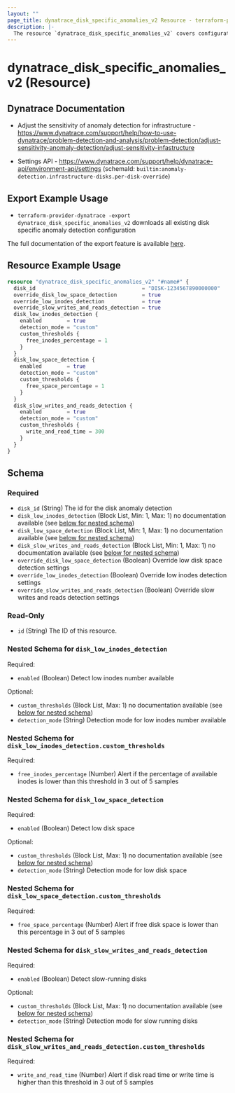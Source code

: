 ```yaml
---
layout: ""
page_title: dynatrace_disk_specific_anomalies_v2 Resource - terraform-provider-dynatrace"
description: |-
  The resource `dynatrace_disk_specific_anomalies_v2` covers configuration for disk specific anomaly detection
---
```


# dynatrace_disk_specific_anomalies_v2 (Resource)

## Dynatrace Documentation

- Adjust the sensitivity of anomaly detection for infrastructure - https://www.dynatrace.com/support/help/how-to-use-dynatrace/problem-detection-and-analysis/problem-detection/adjust-sensitivity-anomaly-detection/adjust-sensitivity-infastructure

- Settings API - https://www.dynatrace.com/support/help/dynatrace-api/environment-api/settings (schemaId: `builtin:anomaly-detection.infrastructure-disks.per-disk-override`)

## Export Example Usage

- `terraform-provider-dynatrace -export dynatrace_disk_specific_anomalies_v2` downloads all existing disk specific anomaly detection configuration

The full documentation of the export feature is available [here](https://registry.terraform.io/providers/dynatrace-oss/dynatrace/latest/docs/guides/export-v2).

## Resource Example Usage

```terraform
resource "dynatrace_disk_specific_anomalies_v2" "#name#" {
  disk_id                                  = "DISK-1234567890000000"
  override_disk_low_space_detection        = true
  override_low_inodes_detection            = true
  override_slow_writes_and_reads_detection = true
  disk_low_inodes_detection {
    enabled        = true
    detection_mode = "custom"
    custom_thresholds {
      free_inodes_percentage = 1
    }
  }
  disk_low_space_detection {
    enabled        = true
    detection_mode = "custom"
    custom_thresholds {
      free_space_percentage = 1
    }
  }
  disk_slow_writes_and_reads_detection {
    enabled        = true
    detection_mode = "custom"
    custom_thresholds {
      write_and_read_time = 300
    }
  }
}
```

<!-- schema generated by tfplugindocs -->
## Schema

### Required

- `disk_id` (String) The id for the disk anomaly detection
- `disk_low_inodes_detection` (Block List, Min: 1, Max: 1) no documentation available (see [below for nested schema](#nestedblock--disk_low_inodes_detection))
- `disk_low_space_detection` (Block List, Min: 1, Max: 1) no documentation available (see [below for nested schema](#nestedblock--disk_low_space_detection))
- `disk_slow_writes_and_reads_detection` (Block List, Min: 1, Max: 1) no documentation available (see [below for nested schema](#nestedblock--disk_slow_writes_and_reads_detection))
- `override_disk_low_space_detection` (Boolean) Override low disk space detection settings
- `override_low_inodes_detection` (Boolean) Override low inodes detection settings
- `override_slow_writes_and_reads_detection` (Boolean) Override slow writes and reads detection settings

### Read-Only

- `id` (String) The ID of this resource.

<a id="nestedblock--disk_low_inodes_detection"></a>
### Nested Schema for `disk_low_inodes_detection`

Required:

- `enabled` (Boolean) Detect low inodes number available

Optional:

- `custom_thresholds` (Block List, Max: 1) no documentation available (see [below for nested schema](#nestedblock--disk_low_inodes_detection--custom_thresholds))
- `detection_mode` (String) Detection mode for low inodes number available

<a id="nestedblock--disk_low_inodes_detection--custom_thresholds"></a>
### Nested Schema for `disk_low_inodes_detection.custom_thresholds`

Required:

- `free_inodes_percentage` (Number) Alert if the percentage of available inodes is lower than this threshold in 3 out of 5 samples



<a id="nestedblock--disk_low_space_detection"></a>
### Nested Schema for `disk_low_space_detection`

Required:

- `enabled` (Boolean) Detect low disk space

Optional:

- `custom_thresholds` (Block List, Max: 1) no documentation available (see [below for nested schema](#nestedblock--disk_low_space_detection--custom_thresholds))
- `detection_mode` (String) Detection mode for low disk space

<a id="nestedblock--disk_low_space_detection--custom_thresholds"></a>
### Nested Schema for `disk_low_space_detection.custom_thresholds`

Required:

- `free_space_percentage` (Number) Alert if free disk space is lower than this percentage in 3 out of 5 samples



<a id="nestedblock--disk_slow_writes_and_reads_detection"></a>
### Nested Schema for `disk_slow_writes_and_reads_detection`

Required:

- `enabled` (Boolean) Detect slow-running disks

Optional:

- `custom_thresholds` (Block List, Max: 1) no documentation available (see [below for nested schema](#nestedblock--disk_slow_writes_and_reads_detection--custom_thresholds))
- `detection_mode` (String) Detection mode for slow running disks

<a id="nestedblock--disk_slow_writes_and_reads_detection--custom_thresholds"></a>
### Nested Schema for `disk_slow_writes_and_reads_detection.custom_thresholds`

Required:

- `write_and_read_time` (Number) Alert if disk read time or write time is higher than this threshold in 3 out of 5 samples
 